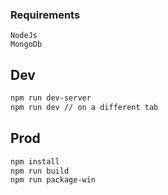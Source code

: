 ### Requirements
    NodeJs
    MongoDb

## Dev

```bash
npm run dev-server
npm run dev // on a different tab
```

## Prod

```bash
npm install
npm run build
npm run package-win
```
